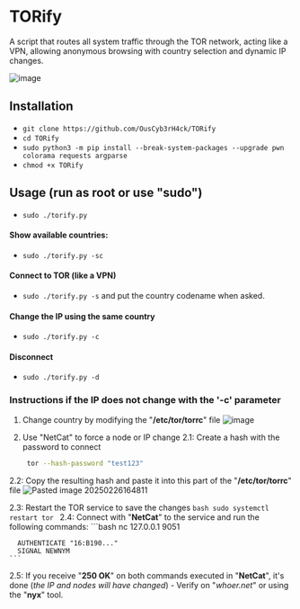 # TORify
A script that routes all system traffic through the TOR network, acting like a VPN, allowing anonymous browsing with country selection and dynamic IP changes.

![image](https://github.com/user-attachments/assets/d1a172f6-8f0c-4e59-83c6-44ce6c9b9221)

## Installation
- `git clone https://github.com/OusCyb3rH4ck/TORify`
- `cd TORify`
- `sudo python3 -m pip install --break-system-packages --upgrade pwn colorama requests argparse`
- `chmod +x TORify`

## Usage (run as root or use "sudo")
- `sudo ./torify.py`

#### Show available countries:
- `sudo ./torify.py -sc`
#### Connect to TOR (like a VPN)
- `sudo ./torify.py -s` and put the country codename when asked.
#### Change the IP using the same country
- `sudo ./torify.py -c `
#### Disconnect
- `sudo ./torify.py -d`

### Instructions if the IP does not change with the '-c' parameter
1. Change country by modifying the "**/etc/tor/torrc**" file
![image](https://github.com/user-attachments/assets/3c628494-735e-4c47-b32a-0c58a8988485)

2. Use "NetCat" to force a node or IP change
  2.1: Create a hash with the password to connect
     ```bash
      tor --hash-password "test123"
     ```
  2.2: Copy the resulting hash and paste it into this part of the "**/etc/tor/torrc**" file
    ![Pasted image 20250226164811](https://github.com/user-attachments/assets/fe34dbf8-13e3-44b8-9fc2-ae7dd46fa05c)

  2.3: Restart the TOR service to save the changes
    ```bash
      sudo systemctl restart tor
    ```
  2.4: Connect with "**NetCat**" to the service and run the following commands:
    ```bash
      nc 127.0.0.1 9051

      AUTHENTICATE "16:B190..."
      SIGNAL NEWNYM
    ```
  2.5:  If you receive "**250 OK**" on both commands executed in "**NetCat**", it's done (_the IP and nodes will have changed_)
    - Verify on "_whoer.net_" or using the "**nyx**" tool.
